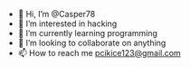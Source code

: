 - 👋 Hi, I’m @Casper78
- 👀 I’m interested in hacking
- 🌱 I’m currently learning programming 
- 💞️ I’m looking to collaborate on anything 
- 📫 How to reach me pcikice123@gmail.com

<!---
Casper78/Casper78 is a ✨ special ✨ repository because its `README.md` (this file) appears on your GitHub profile.
You can click the Preview link to take a look at your changes.
--->
